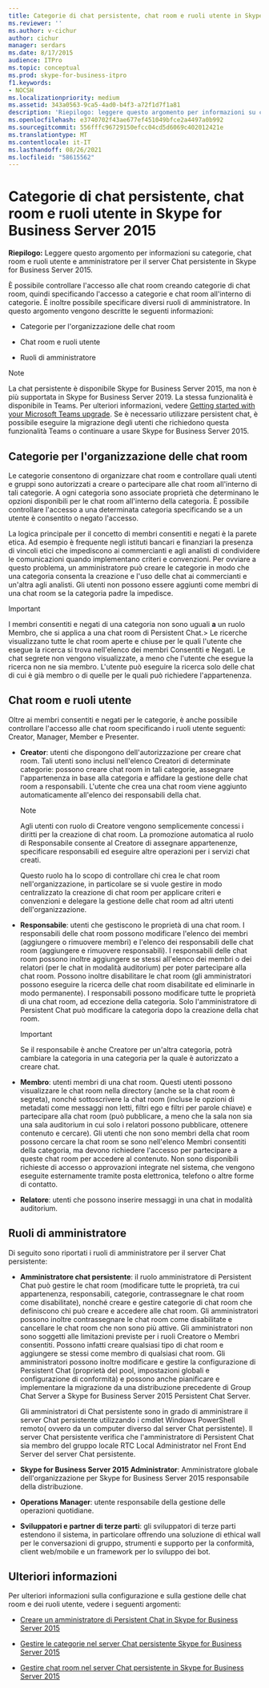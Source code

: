 ```yaml
---
title: Categorie di chat persistente, chat room e ruoli utente in Skype for Business Server 2015
ms.reviewer: ''
ms.author: v-cichur
author: cichur
manager: serdars
ms.date: 8/17/2015
audience: ITPro
ms.topic: conceptual
ms.prod: skype-for-business-itpro
f1.keywords:
- NOCSH
ms.localizationpriority: medium
ms.assetid: 343a0563-9ca5-4ad0-b4f3-a72f1d7f1a81
description: 'Riepilogo: leggere questo argomento per informazioni su categorie, chat room e ruoli utente e amministratore per il server Chat persistente in Skype for Business Server 2015.'
ms.openlocfilehash: e3740702f43ae677ef451049bfce2a4497a0b992
ms.sourcegitcommit: 556fffc96729150efcc04cd5d6069c402012421e
ms.translationtype: MT
ms.contentlocale: it-IT
ms.lasthandoff: 08/26/2021
ms.locfileid: "58615562"
---
```

# <a name="persistent-chat-categories-chat-rooms-and-user-roles-in-skype-for-business-server-2015"></a>Categorie di chat persistente, chat room e ruoli utente in Skype for Business Server 2015
 
**Riepilogo:** Leggere questo argomento per informazioni su categorie, chat room e ruoli utente e amministratore per il server Chat persistente in Skype for Business Server 2015.
  
È possibile controllare l'accesso alle chat room creando categorie di chat room, quindi specificando l'accesso a categorie e chat room all'interno di categorie. È inoltre possibile specificare diversi ruoli di amministratore. In questo argomento vengono descritte le seguenti informazioni: 
  
- Categorie per l'organizzazione delle chat room
    
- Chat room e ruoli utente
    
- Ruoli di amministratore

> [!NOTE] 
> La chat persistente è disponibile Skype for Business Server 2015, ma non è più supportata in Skype for Business Server 2019. La stessa funzionalità è disponibile in Teams. Per ulteriori informazioni, vedere [Getting started with your Microsoft Teams upgrade](/microsoftteams/upgrade-start-here). Se è necessario utilizzare persistent chat, è possibile eseguire la migrazione degli utenti che richiedono questa funzionalità Teams o continuare a usare Skype for Business Server 2015. 
    
## <a name="categories-for-organizing-chat-rooms"></a>Categorie per l'organizzazione delle chat room

Le categorie consentono di organizzare chat room e controllare quali utenti e gruppi sono autorizzati a creare o partecipare alle chat room all'interno di tali categorie. A ogni categoria sono associate proprietà che determinano le opzioni disponibili per le chat room all'interno della categoria. È possibile controllare l'accesso a una determinata categoria specificando se a un utente è consentito o negato l'accesso.
  
La logica principale per il concetto di membri consentiti e negati è la parete etica. Ad esempio è frequente negli istituti bancari e finanziari la presenza di vincoli etici che impediscono ai commercianti e agli analisti di condividere le comunicazioni quando implementano criteri e convenzioni. Per ovviare a questo problema, un amministratore può creare le categorie in modo che una categoria consenta la creazione e l'uso delle chat ai commercianti e un'altra agli analisti. Gli utenti non possono essere aggiunti come membri di una chat room se la categoria padre la impedisce.
  
> [!IMPORTANT]
> I membri consentiti e negati di una categoria non sono uguali **a** un ruolo Membro, che si applica a una chat room di Persistent Chat.> Le ricerche visualizzano tutte le chat room aperte e chiuse per le quali l'utente che esegue la ricerca si trova nell'elenco dei membri Consentiti e Negati. Le chat segrete non vengono visualizzate, a meno che l'utente che esegue la ricerca non ne sia membro. L'utente può eseguire la ricerca solo delle chat di cui è già membro o di quelle per le quali può richiedere l'appartenenza. 
  
## <a name="chat-rooms-and-user-roles"></a>Chat room e ruoli utente

Oltre ai membri consentiti e negati per le categorie, è anche possibile controllare l'accesso alle chat room specificando i ruoli utente seguenti: Creator, Manager, Member e Presenter.
  
- **Creator**: utenti che dispongono dell'autorizzazione per creare chat room. Tali utenti sono inclusi nell'elenco Creatori di determinate categorie: possono creare chat room in tali categorie, assegnare l'appartenenza in base alla categoria e affidare la gestione delle chat room a responsabili. L'utente che crea una chat room viene aggiunto automaticamente all'elenco dei responsabili della chat.
    
    > [!NOTE]
    > Agli utenti con ruolo di Creatore vengono semplicemente concessi i diritti per la creazione di chat room. La promozione automatica al ruolo di Responsabile consente al Creatore di assegnare appartenenze, specificare responsabili ed eseguire altre operazioni per i servizi chat creati. 
  
    Questo ruolo ha lo scopo di controllare chi crea le chat room nell'organizzazione, in particolare se si vuole gestire in modo centralizzato la creazione di chat room per applicare criteri e convenzioni e delegare la gestione delle chat room ad altri utenti dell'organizzazione.
    
- **Responsabile**: utenti che gestiscono le proprietà di una chat room. I responsabili delle chat room possono modificare l'elenco dei membri (aggiungere o rimuovere membri) e l'elenco dei responsabili delle chat room (aggiungere e rimuovere responsabili). I responsabili delle chat room possono inoltre aggiungere se stessi all'elenco dei membri o dei relatori (per le chat in modalità auditorium) per poter partecipare alla chat room. Possono inoltre disabilitare le chat room (gli amministratori possono eseguire la ricerca delle chat room disabilitate ed eliminarle in modo permanente). I responsabili possono modificare tutte le proprietà di una chat room, ad eccezione della categoria. Solo l'amministratore di Persistent Chat può modificare la categoria dopo la creazione della chat room.
    
    > [!IMPORTANT]
    > Se il responsabile è anche Creatore per un'altra categoria, potrà cambiare la categoria in una categoria per la quale è autorizzato a creare chat. 
  
- **Membro**: utenti membri di una chat room. Questi utenti possono visualizzare le chat room nella directory (anche se la chat room è segreta), nonché sottoscrivere la chat room (incluse le opzioni di metadati come messaggi non letti, filtri ego e filtri per parole chiave) e partecipare alla chat room (può pubblicare, a meno che la sala non sia una sala auditorium in cui solo i relatori possono pubblicare,  ottenere contenuto e cercare). Gli utenti che non sono membri della chat room possono cercare la chat room se sono nell'elenco Membri consentiti della categoria, ma devono richiedere l'accesso per partecipare a queste chat room per accedere al contenuto. Non sono disponibili richieste di accesso o approvazioni integrate nel sistema, che vengono eseguite esternamente tramite posta elettronica, telefono o altre forme di contatto.
    
- **Relatore**: utenti che possono inserire messaggi in una chat in modalità auditorium.
    
## <a name="administrator-roles"></a>Ruoli di amministratore

Di seguito sono riportati i ruoli di amministratore per il server Chat persistente:
  
- **Amministratore chat persistente**: il ruolo amministratore di Persistent Chat può gestire le chat room (modificare tutte le proprietà, tra cui appartenenza, responsabili, categorie, contrassegnare le chat room come disabilitate), nonché creare e gestire categorie di chat room che definiscono chi può creare e accedere alle chat room. Gli amministratori possono inoltre contrassegnare le chat room come disabilitate e cancellare le chat room che non sono più attive. Gli amministratori non sono soggetti alle limitazioni previste per i ruoli Creatore o Membri consentiti. Possono infatti creare qualsiasi tipo di chat room e aggiungere se stessi come membro di qualsiasi chat room. Gli amministratori possono inoltre modificare e gestire la configurazione di Persistent Chat (proprietà del pool, impostazioni globali e configurazione di conformità) e possono anche pianificare e implementare la migrazione da una distribuzione precedente di Group Chat Server a Skype for Business Server 2015 Persistent Chat Server.
    
    Gli amministratori di Chat persistente sono in grado di amministrare il server Chat persistente utilizzando i cmdlet Windows PowerShell remoto( ovvero da un computer diverso dal server Chat persistente). Il server Chat persistente verifica che l'amministratore di Persistent Chat sia membro del gruppo locale RTC Local Administrator nel Front End Server del server Chat persistente.
    
- **Skype for Business Server 2015 Administrator**: Amministratore globale dell'organizzazione per Skype for Business Server 2015 responsabile della distribuzione.
    
- **Operations Manager**: utente responsabile della gestione delle operazioni quotidiane.
    
- **Sviluppatori e partner di terze parti**: gli sviluppatori di terze parti estendono il sistema, in particolare offrendo una soluzione di ethical wall per le conversazioni di gruppo, strumenti e supporto per la conformità, client web/mobile e un framework per lo sviluppo dei bot.
    
## <a name="for-more-information"></a>Ulteriori informazioni

Per ulteriori informazioni sulla configurazione e sulla gestione delle chat room e dei ruoli utente, vedere i seguenti argomenti:
  
- [Creare un amministratore di Persistent Chat in Skype for Business Server 2015](../../deploy/deploy-persistent-chat-server/create-a-persistent-chat-administrator.md)
    
- [Gestire le categorie nel server Chat persistente Skype for Business Server 2015](../../manage/persistent-chat/categories.md)
    
- [Gestire chat room nel server Chat persistente in Skype for Business Server 2015](../../manage/persistent-chat/chat-rooms.md)
    

